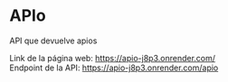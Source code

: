 # APIo
API que devuelve apios

Link de la página web: https://apio-j8p3.onrender.com/ \
Endpoint de la API: https://apio-j8p3.onrender.com/apio
